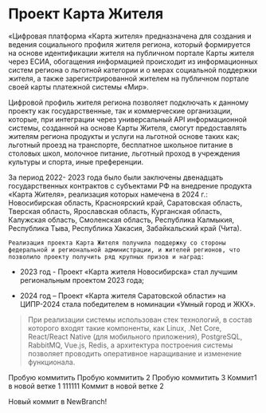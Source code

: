 # Проект Карта Жителя

 «Цифровая платформа «Карта жителя» предназначена для создания и ведения социального профиля жителя региона, который формируется на основе идентификации жителя на публичном портале Карты жителя через ЕСИА, обогащения информацией происходит из информационных систем региона о льготной категории и о мерах социальной поддержки жителя, а также зарегистрированной жителем на публичном портале своей карты платежной системы «Мир».

Цифровой профиль жителя региона позволяет подключать к данному проекту как государственные, так и коммерческие организации, которые, при интеграции через универсальный API информационной системы, созданной на основе Карты Жителя, смогут предоставлять жителям региона продукты и услуги на льготной основе таких как; льготный проезд на транспорте, бесплатное  школьное питание в столовых школ, молочное питание, льготный проход в учреждения культуры и спорта, иные преференции.

За период 2022- 2023 года было были заключены двенадцать  государственных контрактов с субъектами РФ на внедрение продукта «Карта Жителя», реализация которых намечена в 2024 г.: Новосибирская область, Красноярский край, Саратовская область, Тверская область, Ярославская область, Курганская область, Калужская область, Смоленская область, Республика Калмыкия, Республика Тыва, Республика Хакасия, Забайкальский край (Чита).

	Реализация проекта Карта Жителя получила поддержку со стороны федеральной и региональной администрации, и жителей регионов, что позволило проекту получить ряд крупных призов и наград:

* 2023 год - Проект «Карта жителя Новосибирска» стал лучшим региональным проектом 2023 года;

* 2024 год – Проект «Карта жителя Саратовской области» на ЦИПР-2024 стала победителем в номинации «Умный город и ЖКХ».

>При реализации системы использован стек технологий, в состав которого входят такие компоненты, как Linux, .Net Core, React/React Native (для мобильного приложения), PostgreSQL, 
> RabbitMQ, Vue.js, Redis, а архитектура построения системы позволяет проводить оперативное наращивание и изменение функционала.


Пробую коммитить
Пробую коммитить 2
Пробую коммитить 3
Коммит1 в новой ветке 1
111111
Коммит в новой ветке 2

Новый коммит в NewBranch!

